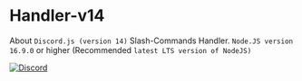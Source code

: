# Handler-v14
About `Discord.js (version 14)` Slash-Commands Handler. `Node.JS version 16.9.0` or higher (Recommended `latest LTS version of NodeJS)`

[![Discord](https://img.shields.io/discord/1029638674457034832.svg?label=&logo=discord&logoColor=ffffff&color=7389D8&labelColor=6A7EC2)](https://discord.gg/dBkNxbkghQ)
